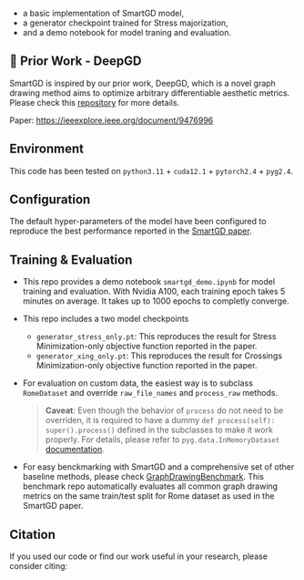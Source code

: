 
* a basic implementation of SmartGD model,
* a generator checkpoint trained for Stress majorization,
* and a demo notebook for model traning and evaluation.

## 🔗 Prior Work - DeepGD
SmartGD is inspired by our prior work, DeepGD, which is a novel graph drawing method aims to optimize arbitrary differentiable aesthetic metrics. Please check this [repository](https://github.com/yolandalalala/DeepGD) for more details.

Paper: https://ieeexplore.ieee.org/document/9476996

## Environment
This code has been tested on `python3.11` + `cuda12.1` + `pytorch2.4` + `pyg2.4`. 

## Configuration
The default hyper-parameters of the model have been configured to reproduce the best performance reported in the [SmartGD paper](https://ieeexplore.ieee.org/document/10224347). 

## Training & Evaluation
* This repo provides a demo notebook `smartgd_demo.ipynb` for model training and evaluation. With Nvidia A100, each training epoch takes 5 minutes on average. It takes up to 1000 epochs to completly converge.

* This repo includes a two model checkpoints
  * `generator_stress_only.pt`: This reproduces the result for Stress Minimization-only objective function reported in the paper.
  * `generator_xing_only.pt`: This reproduces the result for Crossings Minimization-only objective function reported in the paper.

* For evaluation on custom data, the easiest way is to subclass `RomeDataset` and override `raw_file_names` and `process_raw` methods.
    > **Caveat**: Even though the behavior of `process` do not need to be overriden, it is required to have a dummy `def process(self): super().process()` defined in the subclasses to make it work properly. For details, please refer to `pyg.data.InMemoryDataset` [documentation](https://pytorch-geometric.readthedocs.io/en/latest/modules/data.html#torch_geometric.data.InMemoryDataset).

* For easy benckmarking with SmartGD and a comprehensive set of other baseline methods, please check [GraphDrawingBenchmark](https://github.com/yolandalalala/GraphDrawingBenchmark). This benchmark repo automatically evaluates all common graph drawing metrics on the same train/test split for Rome dataset as used in the SmartGD paper.

## Citation
If you used our code or find our work useful in your research, please consider citing:

